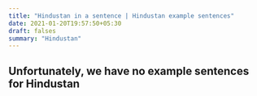```yaml
---
title: "Hindustan in a sentence | Hindustan example sentences"
date: 2021-01-20T19:57:50+05:30
draft: falses
summary: "Hindustan"
---
```

## Unfortunately, we have no example sentences for Hindustan                 
